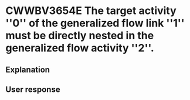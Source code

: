 # CWWBV3654E The target activity ''0'' of the generalized flow link ''1'' must be directly nested in the generalized flow activity ''2''.

## Explanation

## User response